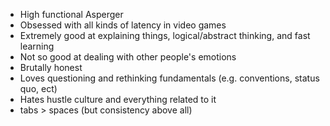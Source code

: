 * High functional Asperger
* Obsessed with all kinds of latency in video games
* Extremely good at explaining things, logical/abstract thinking, and fast learning
* Not so good at dealing with other people's emotions
* Brutally honest
* Loves questioning and rethinking fundamentals (e.g. conventions, status quo, ect)
* Hates hustle culture and everything related to it
* tabs > spaces (but consistency above all)
